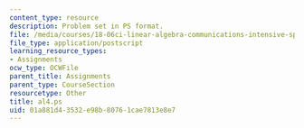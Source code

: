 ```yaml
---
content_type: resource
description: Problem set in PS format.
file: /media/courses/18-06ci-linear-algebra-communications-intensive-spring-2004/01a881d43532e98b80761cae7813e8e7_al4.ps
file_type: application/postscript
learning_resource_types:
- Assignments
ocw_type: OCWFile
parent_title: Assignments
parent_type: CourseSection
resourcetype: Other
title: al4.ps
uid: 01a881d4-3532-e98b-8076-1cae7813e8e7
---
```

